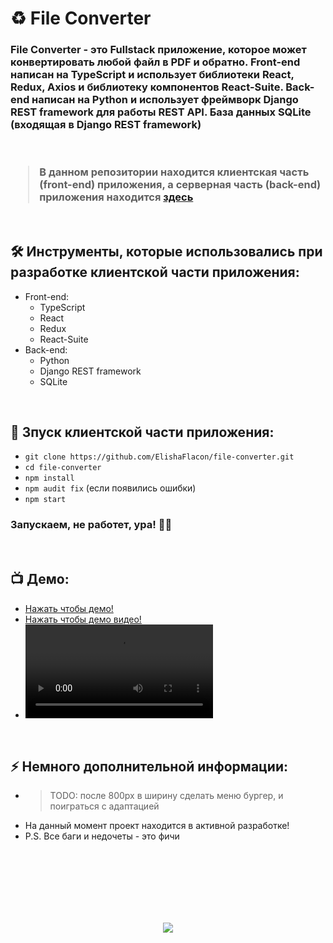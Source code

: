 <h1> 
     ♻️ File Converter
</h1>

<h3>
File Converter - это Fullstack приложение, которое может конвертировать любой файл в PDF и обратно. Front-end написан на TypeScript и использует библиотеки React, Redux, Axios и библиотеку компонентов React-Suite. Back-end написан на Python и использует фреймворк Django REST framework для работы REST API. База данных SQLite (входящая в Django REST framework)

</br>
</br>
</br>

> В данном репозитории находится клиентская часть (front-end) приложения, а серверная часть (back-end) приложения находится <a href="https://github.com/Alexmdvdv/ConverterFilesBackend/">здесь</a>
</h3>



</br>



<h2>
  🛠️ Инструменты, которые использовались при разработке клиентской части приложения:
</h2>

- Front-end:
     - TypeScript
     - React
     - Redux
     - React-Suite
- Back-end:
     - Python
     - Django REST framework
     - SQLite




</br>



<h2>
  🚀 Зпуск клиентской части приложения:
</h2>

- `git clone https://github.com/ElishaFlacon/file-converter.git`
- `cd file-converter`
- `npm install`
- `npm audit fix` (если появились ошибки)
- `npm start`
<h3>
    Запускаем, не работет, ура! 🗿🚬
</h3>



</br>



<h2>
 📺 Демо:
</h2>

- <a href="https://elishaflacon.github.io/file-converter/">Нажать чтобы демо!</a>
- <a href="https://github.com/ElishaFlacon/file-converter/assets/83610362/8ede28d5-0519-4ffa-a0cc-6f3f2c1ec02b">Нажать чтобы демо видео!</a>
- <video src="https://github.com/ElishaFlacon/file-converter/assets/83610362/8ede28d5-0519-4ffa-a0cc-6f3f2c1ec02b" />



</br>



<h2>
⚡ Немного дополнительной информации:
</h2>

- > TODO: после 800px в ширину сделать меню бургер, и поиграться с адаптацией
- На данный момент проект находится в активной разработке!
- P.S. Все баги и недочеты - это фичи




<br/>
<br/>
<br/>
<br/>
<br/>
<br/>



<p align="center">
  <img src="https://capsule-render.vercel.app/api?type=waving&color=d179b8&height=64&section=footer"/>
</p>
